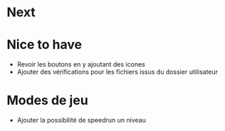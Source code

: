 # Next

# Nice to have
* Revoir les boutons en y ajoutant des icones
* Ajouter des vérifications pour les fichiers issus du dossier utilisateur

# Modes de jeu
* Ajouter la possibilité de speedrun un niveau
